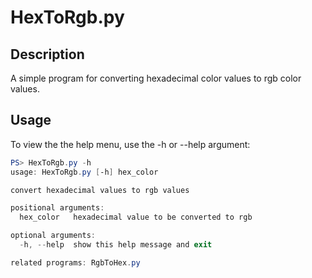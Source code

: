 # HexToRgb.py
## Description
A simple program for converting hexadecimal color values to rgb color values.

## Usage
To view the the help menu, use the -h or --help argument:
```PowerShell
PS> HexToRgb.py -h
usage: HexToRgb.py [-h] hex_color

convert hexadecimal values to rgb values

positional arguments:
  hex_color   hexadecimal value to be converted to rgb

optional arguments:
  -h, --help  show this help message and exit

related programs: RgbToHex.py
```

